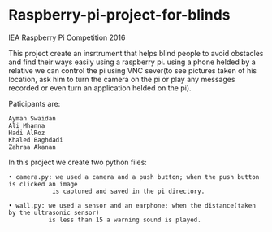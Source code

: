 # Raspberry-pi-project-for-blinds
IEA Raspberry Pi Competition 2016

This project create an insrtrument that helps blind people to avoid obstacles and find their ways easily using a raspberry pi.
using a phone helded by a relative we can control the pi using VNC sever(to see pictures taken of his location, ask him to turn the camera on the pi or play any messages recorded or even turn an application helded on the pi).

Paticipants are:

	Ayman Swaidan
  	Ali Mhanna
  	Hadi AlRoz
  	Khaled Baghdadi
  	Zahraa Akanan

In this project we create two python files:

	• camera.py: we used a camera and a push button; when the push button is clicked an image
	            is captured and saved in the pi directory.
 
	• wall.py: we used a sensor and an earphone; when the distance(taken by the ultrasonic sensor)
	           is less than 15 a warning sound is played.
